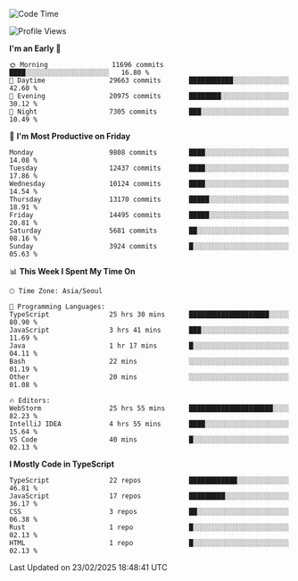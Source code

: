 <!--START_SECTION:waka-->
![Code Time](http://img.shields.io/badge/Code%20Time-7%2C351%20hrs%206%20mins-blue)

![Profile Views](http://img.shields.io/badge/Profile%20Views-0-blue)

**I'm an Early 🐤** 

```text
🌞 Morning                11696 commits       ████░░░░░░░░░░░░░░░░░░░░░   16.80 % 
🌆 Daytime                29663 commits       ███████████░░░░░░░░░░░░░░   42.60 % 
🌃 Evening                20975 commits       ████████░░░░░░░░░░░░░░░░░   30.12 % 
🌙 Night                  7305 commits        ███░░░░░░░░░░░░░░░░░░░░░░   10.49 % 
```
📅 **I'm Most Productive on Friday** 

```text
Monday                   9808 commits        ████░░░░░░░░░░░░░░░░░░░░░   14.08 % 
Tuesday                  12437 commits       ████░░░░░░░░░░░░░░░░░░░░░   17.86 % 
Wednesday                10124 commits       ████░░░░░░░░░░░░░░░░░░░░░   14.54 % 
Thursday                 13170 commits       █████░░░░░░░░░░░░░░░░░░░░   18.91 % 
Friday                   14495 commits       █████░░░░░░░░░░░░░░░░░░░░   20.81 % 
Saturday                 5681 commits        ██░░░░░░░░░░░░░░░░░░░░░░░   08.16 % 
Sunday                   3924 commits        █░░░░░░░░░░░░░░░░░░░░░░░░   05.63 % 
```


📊 **This Week I Spent My Time On** 

```text
🕑︎ Time Zone: Asia/Seoul

💬 Programming Languages: 
TypeScript               25 hrs 30 mins      ████████████████████░░░░░   80.90 % 
JavaScript               3 hrs 41 mins       ███░░░░░░░░░░░░░░░░░░░░░░   11.69 % 
Java                     1 hr 17 mins        █░░░░░░░░░░░░░░░░░░░░░░░░   04.11 % 
Bash                     22 mins             ░░░░░░░░░░░░░░░░░░░░░░░░░   01.19 % 
Other                    20 mins             ░░░░░░░░░░░░░░░░░░░░░░░░░   01.08 % 

🔥 Editors: 
WebStorm                 25 hrs 55 mins      █████████████████████░░░░   82.23 % 
IntelliJ IDEA            4 hrs 55 mins       ████░░░░░░░░░░░░░░░░░░░░░   15.64 % 
VS Code                  40 mins             █░░░░░░░░░░░░░░░░░░░░░░░░   02.13 % 
```

**I Mostly Code in TypeScript** 

```text
TypeScript               22 repos            ████████████░░░░░░░░░░░░░   46.81 % 
JavaScript               17 repos            █████████░░░░░░░░░░░░░░░░   36.17 % 
CSS                      3 repos             ██░░░░░░░░░░░░░░░░░░░░░░░   06.38 % 
Rust                     1 repo              █░░░░░░░░░░░░░░░░░░░░░░░░   02.13 % 
HTML                     1 repo              █░░░░░░░░░░░░░░░░░░░░░░░░   02.13 % 
```




 Last Updated on 23/02/2025 18:48:41 UTC
<!--END_SECTION:waka-->
